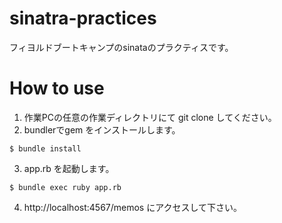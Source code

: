 # sinatra-practices
フィヨルドブートキャンプのsinataのプラクティスです。

# How to use
1. 作業PCの任意の作業ディレクトリにて git clone してください。
2. bundlerでgem をインストールします。
```
$ bundle install
```
3.  app.rb を起動します。
```
$ bundle exec ruby app.rb
```
4. http://localhost:4567/memos にアクセスして下さい。
